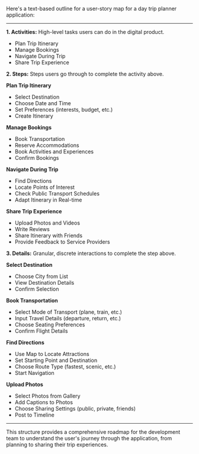 Here's a text-based outline for a user-story map for a day trip planner application:

---

**1. Activities:**
High-level tasks users can do in the digital product.

- Plan Trip Itinerary
- Manage Bookings
- Navigate During Trip
- Share Trip Experience

**2. Steps:**
Steps users go through to complete the activity above.

**Plan Trip Itinerary**
- Select Destination
- Choose Date and Time
- Set Preferences (interests, budget, etc.)
- Create Itinerary

**Manage Bookings**
- Book Transportation
- Reserve Accommodations
- Book Activities and Experiences
- Confirm Bookings

**Navigate During Trip**
- Find Directions
- Locate Points of Interest
- Check Public Transport Schedules
- Adapt Itinerary in Real-time

**Share Trip Experience**
- Upload Photos and Videos
- Write Reviews
- Share Itinerary with Friends
- Provide Feedback to Service Providers

**3. Details:**
Granular, discrete interactions to complete the step above.

**Select Destination**
- Choose City from List
- View Destination Details
- Confirm Selection

**Book Transportation**
- Select Mode of Transport (plane, train, etc.)
- Input Travel Details (departure, return, etc.)
- Choose Seating Preferences
- Confirm Flight Details

**Find Directions**
- Use Map to Locate Attractions
- Set Starting Point and Destination
- Choose Route Type (fastest, scenic, etc.)
- Start Navigation

**Upload Photos**
- Select Photos from Gallery
- Add Captions to Photos
- Choose Sharing Settings (public, private, friends)
- Post to Timeline

---

This structure provides a comprehensive roadmap for the development team to understand the user's journey through the application, from planning to sharing their trip experiences.